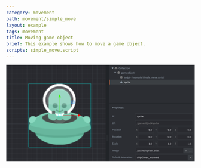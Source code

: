 ```yaml
---
category: movement
path: movement/simple_move
layout: example
tags: movement
title: Moving game object
brief: This example shows how to move a game object.
scripts: simple_move.script
---
```


![simple move](simple_move.png)